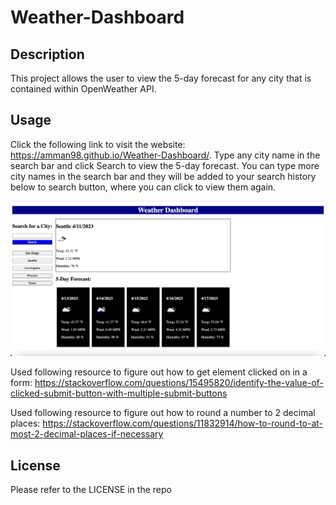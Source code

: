 # Weather-Dashboard

## Description

This project allows the user to view the 5-day forecast for any city that is contained within OpenWeather API.

## Usage

Click the following link to visit the website: https://amman98.github.io/Weather-Dashboard/. Type any city name in the search bar and click Search to view the 5-day forecast. You can type more city names in the search bar and they will be added to your search history below to search button, where you can click to view them again.

![sample website](assets/images/Weather-Dashboard.png)

Used following resource to figure out how to get element clicked on in a form: https://stackoverflow.com/questions/15495820/identify-the-value-of-clicked-submit-button-with-multiple-submit-buttons

Used following resource to figure out how to round a number to 2 decimal places: https://stackoverflow.com/questions/11832914/how-to-round-to-at-most-2-decimal-places-if-necessary

## License

Please refer to the LICENSE in the repo
